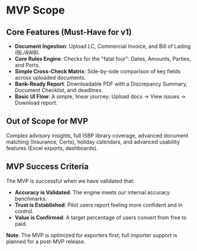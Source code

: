 # MVP Scope

## Core Features (Must-Have for v1)

- **Document Ingestion**: Upload LC, Commercial Invoice, and Bill of Lading (BL/AWB).
- **Core Rules Engine**: Checks for the "fatal four": Dates, Amounts, Parties, and Ports.
- **Simple Cross-Check Matrix**: Side-by-side comparison of key fields across uploaded documents.
- **Bank-Ready Report**: Downloadable PDF with a Discrepancy Summary, Document Checklist, and deadlines.
- **Basic UI Flow**: A simple, linear journey: Upload docs -> View issues -> Download report.

## Out of Scope for MVP

Complex advisory insights, full ISBP library coverage, advanced document matching (Insurance, Certs), holiday calendars, and advanced usability features (Excel exports, dashboards).

## MVP Success Criteria

The MVP is successful when we have validated that:

- **Accuracy is Validated**: The engine meets our internal accuracy benchmarks.
- **Trust is Established**: Pilot users report feeling more confident and in control.
- **Value is Confirmed**: A target percentage of users convert from free to paid.

**Note**: The MVP is optimized for exporters first; full importer support is planned for a post-MVP release.
